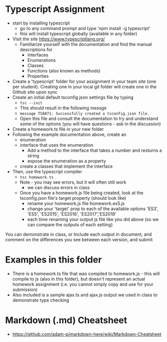 
# Typescript Assignment
+ start by installing typescript
    + go to any command prompt and type 'npm install -g typescript'
    + this will install typescript globally (available in any folder)
+ Visit the site <https://www.typescriptlang.org/>
    + Familiarize yourself with the documentation and find the manual descriptions for
        + Interfaces
        + Enumerations
        + Classes 
        + Functions (also known as methods)
        + Properties
+ Create a 'typescript' folder for your assignment in your team site (one per student).  Creating one in your local git folder will create one in the Github site upon sync
+ Create an initial default tsconfig.json settings file by typing
    + ```tsc --init```
    + This should result in the following messge
    + ```message TS6071: Successfully created a tsconfig.json file.```
    + Open this file and consult the documentation to try and understand some of the options (you will have questions - ask in the discussion)
+ Create a homework.ts file in your new folder
+ Following the example documentation above, create an
    + enumeration
    + interface that uses the enumeration
        + Add a method to the interface that takes a number and resturns a string
        + expose the enumeration as a property
    + create a classes that implement the interface
+ Then, use the typescript compiler 
    + ```tsc homework.ts```
    + Note -  you may see errors, but it will often still work
        +  we can discuss errors in class
    + Once you have a homework.js file being created, look at the tsconfig.json file's target property (should look like)
        + rename your homework.js file homework.es5.js
        + change your 'target' prop to each of the available options
        'ES3', 'ES5', 'ES2015', 'ES2016', 'ES2017','ES2018' 
        + each time renaming your output js file like you did above (so we can compare the outputs of each setting)

    

You can demonstrate in class, or Include each output in document, and comment on the differences you see between each version, and submit

# Examples in this folder

+ There is a homework.ts file that was compiled to homework.js - this will compile to js (also in this folder), but doesn't represent an actual homework assignment (i.e. you cannot simply copy and use for your submission)
+ Also included is a sample ajax.ts and ajax.js output we used in class to demonstrate type checking


# Markdown (.md) Cheatsheet

+ <https://github.com/adam-p/markdown-here/wiki/Markdown-Cheatsheet>
